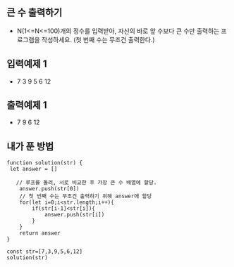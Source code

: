 ## 큰 수 출력하기
- N(1<=N<=100)개의 정수를 입력받아, 자신의 바로 앞 수보다 큰 수만 출력하는 프로그램을 작성하세요. (첫 번째 수는 무조건 출력한다.)

##  입력예제 1
- 7 3 9 5 6 12

##  출력예제 1 
- 7 9 6 12

## 내가 푼 방법
```
function solution(str) {
 let answer = []
    
   // 루프를 돌려, 서로 비교한 후 가장 큰 수 배열에 할당.
    answer.push(str[0])
    // 첫 번째 수는 무조건 출력하기 위해 answer에 할당
    for(let i=0;i<str.length;i++){
        if(str[i-1]<str[i]){
            answer.push(str[i])
        }
    }
    return answer
}

const str=[7,3,9,5,6,12]
solution(str)
```

